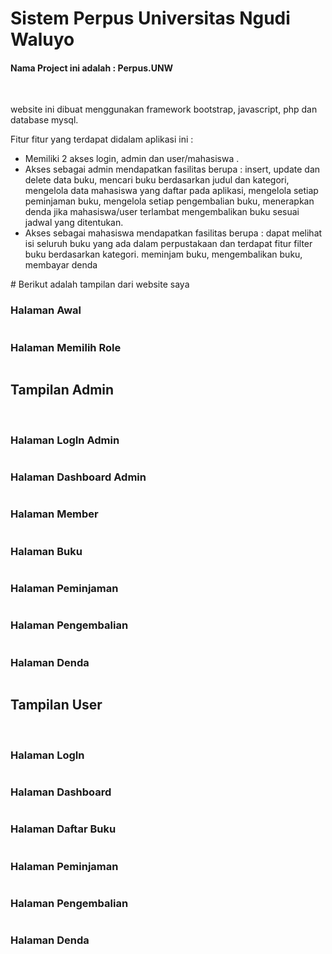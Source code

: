# Sistem Perpus Universitas Ngudi Waluyo
<h4>Nama Project ini adalah : Perpus.UNW</h4>
</br>
<img src="assets/logoNav.png" alt="">
</br>
<p>website ini dibuat menggunakan framework bootstrap, javascript, php dan database mysql.</p>

Fitur fitur yang terdapat didalam aplikasi ini : 
<ul>
<li>Memiliki 2 akses login, admin dan user/mahasiswa .</li>
<li>Akses sebagai admin mendapatkan fasilitas berupa : insert, update dan delete data buku, mencari buku berdasarkan judul dan kategori, mengelola data mahasiswa yang daftar pada aplikasi, mengelola setiap peminjaman buku, mengelola setiap pengembalian buku, menerapkan denda jika mahasiswa/user terlambat mengembalikan buku sesuai jadwal yang ditentukan.</li>
<li>Akses sebagai mahasiswa mendapatkan fasilitas berupa : dapat melihat isi seluruh buku yang ada dalam perpustakaan dan terdapat fitur filter buku berdasarkan kategori. meminjam buku, mengembalikan buku, membayar denda</li>
</ul>
# Berikut adalah tampilan dari website saya

<h3>Halaman Awal</h3>
<img src="assets/1.png" alt="">
</br>
<h3>Halaman Memilih Role</h3>
<img src="assets/2.png" alt="">
</br>
<h2>Tampilan Admin</h2>
</br>
<h3>Halaman LogIn Admin</h3>
<img src="assets/3.png" alt="">
</br>
<h3>Halaman Dashboard Admin</h3>
<img src="assets/4.png" alt="">
</br>
<h3>Halaman Member</h3>
<img src="assets/5.png" alt="">
</br>
<h3>Halaman Buku</h3>
<img src="assets/6.png" alt="">
</br>
<h3>Halaman Peminjaman</h3>
<img src="assets/7.png" alt="">
</br>
<h3>Halaman Pengembalian</h3>
<img src="assets/8.png" alt="">
</br>
<h3>Halaman Denda</h3>
<img src="assets/9.png" alt="">
</br>
<h2>Tampilan User</h2>
</br>
<h3>Halaman LogIn</h3>
<img src="assets/10.png" alt="">
</br>
<h3>Halaman Dashboard</h3>
<img src="assets/11.png" alt="">
</br>
<h3>Halaman Daftar Buku</h3>
<img src="assets/12.png" alt="">
</br>
<h3>Halaman Peminjaman</h3>
<img src="assets/13.png" alt="">
</br>
<h3>Halaman Pengembalian</h3>
<img src="assets/14.png" alt="">
</br>
<h3>Halaman Denda</h3>
<img src="assets/15.png" alt="">

